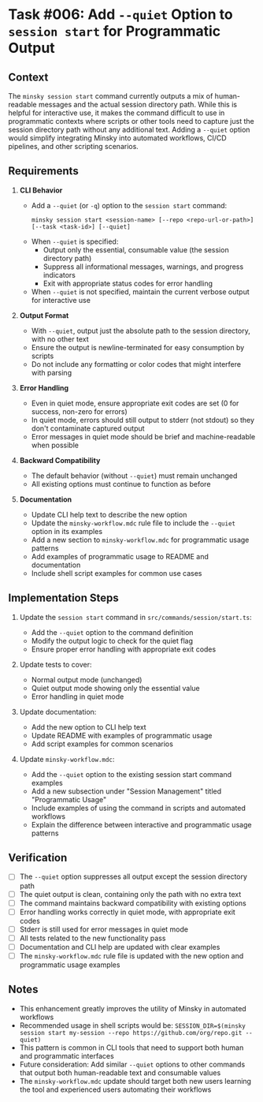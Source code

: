# Task #006: Add `--quiet` Option to `session start` for Programmatic Output

## Context

The `minsky session start` command currently outputs a mix of human-readable messages and the actual session directory path. While this is helpful for interactive use, it makes the command difficult to use in programmatic contexts where scripts or other tools need to capture just the session directory path without any additional text. Adding a `--quiet` option would simplify integrating Minsky into automated workflows, CI/CD pipelines, and other scripting scenarios.

## Requirements

1. **CLI Behavior**
   - Add a `--quiet` (or `-q`) option to the `session start` command:
     ```
     minsky session start <session-name> [--repo <repo-url-or-path>] [--task <task-id>] [--quiet]
     ```
   - When `--quiet` is specified:
     - Output only the essential, consumable value (the session directory path)
     - Suppress all informational messages, warnings, and progress indicators
     - Exit with appropriate status codes for error handling
   - When `--quiet` is not specified, maintain the current verbose output for interactive use

2. **Output Format**
   - With `--quiet`, output just the absolute path to the session directory, with no other text
   - Ensure the output is newline-terminated for easy consumption by scripts
   - Do not include any formatting or color codes that might interfere with parsing

3. **Error Handling**
   - Even in quiet mode, ensure appropriate exit codes are set (0 for success, non-zero for errors)
   - In quiet mode, errors should still output to stderr (not stdout) so they don't contaminate captured output
   - Error messages in quiet mode should be brief and machine-readable when possible

4. **Backward Compatibility**
   - The default behavior (without `--quiet`) must remain unchanged
   - All existing options must continue to function as before

5. **Documentation**
   - Update CLI help text to describe the new option
   - Update the `minsky-workflow.mdc` rule file to include the `--quiet` option in its examples
   - Add a new section to `minsky-workflow.mdc` for programmatic usage patterns
   - Add examples of programmatic usage to README and documentation
   - Include shell script examples for common use cases

## Implementation Steps

1. Update the `session start` command in `src/commands/session/start.ts`:
   - Add the `--quiet` option to the command definition
   - Modify the output logic to check for the quiet flag
   - Ensure proper error handling with appropriate exit codes

2. Update tests to cover:
   - Normal output mode (unchanged)
   - Quiet output mode showing only the essential value
   - Error handling in quiet mode

3. Update documentation:
   - Add the new option to CLI help text
   - Update README with examples of programmatic usage
   - Add script examples for common scenarios

4. Update `minsky-workflow.mdc`:
   - Add the `--quiet` option to the existing session start command examples
   - Add a new subsection under "Session Management" titled "Programmatic Usage"
   - Include examples of using the command in scripts and automated workflows
   - Explain the difference between interactive and programmatic usage patterns

## Verification

- [ ] The `--quiet` option suppresses all output except the session directory path
- [ ] The quiet output is clean, containing only the path with no extra text
- [ ] The command maintains backward compatibility with existing options
- [ ] Error handling works correctly in quiet mode, with appropriate exit codes
- [ ] Stderr is still used for error messages in quiet mode
- [ ] All tests related to the new functionality pass
- [ ] Documentation and CLI help are updated with clear examples
- [ ] The `minsky-workflow.mdc` rule file is updated with the new option and programmatic usage examples

## Notes

- This enhancement greatly improves the utility of Minsky in automated workflows
- Recommended usage in shell scripts would be: `SESSION_DIR=$(minsky session start my-session --repo https://github.com/org/repo.git --quiet)`
- This pattern is common in CLI tools that need to support both human and programmatic interfaces
- Future consideration: Add similar `--quiet` options to other commands that output both human-readable text and consumable values 
- The `minsky-workflow.mdc` update should target both new users learning the tool and experienced users automating their workflows
